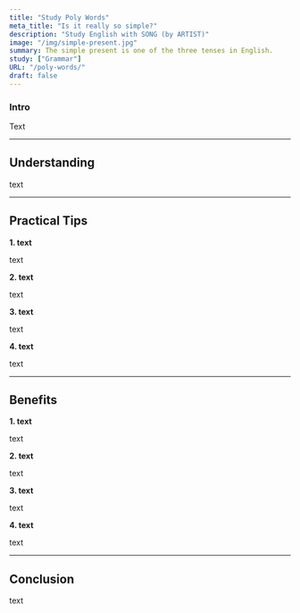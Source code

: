 ```yaml
---
title: "Study Poly Words"
meta_title: "Is it really so simple?"
description: "Study English with SONG (by ARTIST)"
image: "/img/simple-present.jpg"
summary: The simple present is one of the three tenses in English.
study: ["Grammar"]
URL: "/poly-words/"
draft: false
---
```


### Intro 

Text

<hr>

## Understanding

text

<hr>

## Practical Tips

**1. text**

text

**2. text**

text

**3. text**

text

**4. text**

text

<hr>

## Benefits

**1. text**

text

**2. text**

text

**3. text**

text

**4. text**

text

<hr>

## Conclusion

text
